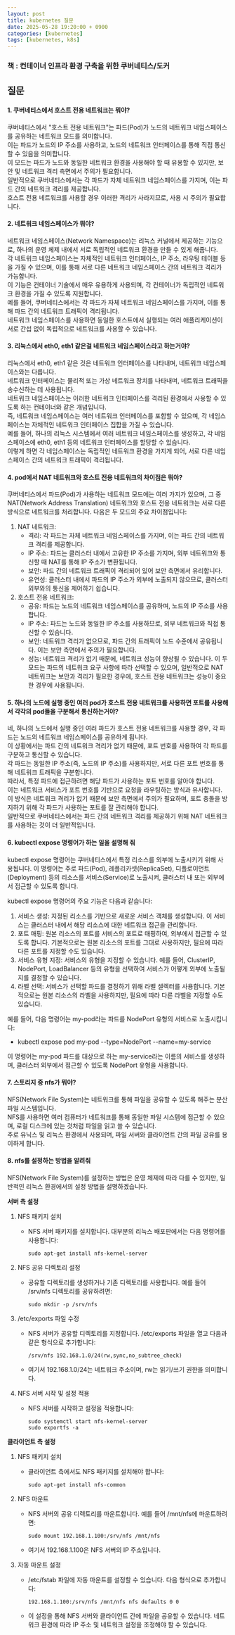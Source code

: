 ```yaml
---
layout: post
title: kubernetes 질문
date: 2025-05-28 19:20:00 + 0900
categories: [kubernetes]
tags: [kubernetes, k8s]
---
```


### 책 : 컨테이너 인프라 환경 구축을 위한 쿠버네티스/도커

## 질문

#### 1. 쿠버네티스에서 호스트 전용 네트워크는 뭐야?

쿠버네티스에서 "호스트 전용 네트워크"는 파드(Pod)가 노드의 네트워크 네임스페이스를 공유하는 네트워크 모드를 의미합니다.   
이는 파드가 노드의 IP 주소를 사용하고, 노드의 네트워크 인터페이스를 통해 직접 통신할 수 있음을 의미합니다.   
이 모드는 파드가 노드와 동일한 네트워크 환경을 사용해야 할 때 유용할 수 있지만, 보안 및 네트워크 격리 측면에서 주의가 필요합니다.    
일반적으로 쿠버네티스에서는 각 파드가 자체 네트워크 네임스페이스를 가지며, 이는 파드 간의 네트워크 격리를 제공합니다.    
호스트 전용 네트워크를 사용할 경우 이러한 격리가 사라지므로, 사용 시 주의가 필요합니다.


#### 2. 네트워크 네임스페이스가 뭐야?

네트워크 네임스페이스(Network Namespace)는 리눅스 커널에서 제공하는 기능으로, 하나의 운영 체제 내에서 서로 독립적인 네트워크 환경을 만들 수 있게 해줍니다.   
각 네트워크 네임스페이스는 자체적인 네트워크 인터페이스, IP 주소, 라우팅 테이블 등을 가질 수 있으며, 이를 통해 서로 다른 네트워크 네임스페이스 간의 네트워크 격리가 가능합니다.   
이 기능은 컨테이너 기술에서 매우 유용하게 사용되며, 각 컨테이너가 독립적인 네트워크 환경을 가질 수 있도록 지원합니다.    
예를 들어, 쿠버네티스에서는 각 파드가 자체 네트워크 네임스페이스를 가지며, 이를 통해 파드 간의 네트워크 트래픽이 격리됩니다.    
네트워크 네임스페이스를 사용하면 동일한 호스트에서 실행되는 여러 애플리케이션이 서로 간섭 없이 독립적으로 네트워크를 사용할 수 있습니다.   

#### 3. 리눅스에서 eth0, eth1 같은걸 네트워크 네임스페이스라고 하는거야?

리눅스에서 eth0, eth1 같은 것은 네트워크 인터페이스를 나타내며, 네트워크 네임스페이스와는 다릅니다.    
네트워크 인터페이스는 물리적 또는 가상 네트워크 장치를 나타내며, 네트워크 트래픽을 송수신하는 데 사용됩니다.   
네트워크 네임스페이스는 이러한 네트워크 인터페이스를 격리된 환경에서 사용할 수 있도록 하는 컨테이너와 같은 개념입니다.    
즉, 네트워크 네임스페이스는 여러 네트워크 인터페이스를 포함할 수 있으며, 각 네임스페이스는 자체적인 네트워크 인터페이스 집합을 가질 수 있습니다.   
예를 들어, 하나의 리눅스 시스템에서 여러 네트워크 네임스페이스를 생성하고, 각 네임스페이스에 eth0, eth1 등의 네트워크 인터페이스를 할당할 수 있습니다.   
이렇게 하면 각 네임스페이스는 독립적인 네트워크 환경을 가지게 되어, 서로 다른 네임스페이스 간의 네트워크 트래픽이 격리됩니다.   

#### 4. pod에서 NAT 네트워크와 호스트 전용 네트워크의 차이점은 뭐야?	

쿠버네티스에서 파드(Pod)가 사용하는 네트워크 모드에는 여러 가지가 있으며, 그 중 NAT(Network Address Translation) 네트워크와 호스트 전용 네트워크는 서로 다른 방식으로 네트워크를 처리합니다. 다음은 두 모드의 주요 차이점입니다:

1. NAT 네트워크:
	- 격리: 각 파드는 자체 네트워크 네임스페이스를 가지며, 이는 파드 간의 네트워크 격리를 제공합니다.
	- IP 주소: 파드는 클러스터 내에서 고유한 IP 주소를 가지며, 외부 네트워크와 통신할 때 NAT를 통해 IP 주소가 변환됩니다.
	- 보안: 파드 간의 네트워크 트래픽이 격리되어 있어 보안 측면에서 유리합니다.
	- 유연성: 클러스터 내에서 파드의 IP 주소가 외부에 노출되지 않으므로, 클러스터 외부와의 통신을 제어하기 쉽습니다.
2. 호스트 전용 네트워크:
	- 공유: 파드는 노드의 네트워크 네임스페이스를 공유하며, 노드의 IP 주소를 사용합니다.
	- IP 주소: 파드는 노드와 동일한 IP 주소를 사용하므로, 외부 네트워크와 직접 통신할 수 있습니다.
	- 보안: 네트워크 격리가 없으므로, 파드 간의 트래픽이 노드 수준에서 공유됩니다. 이는 보안 측면에서 주의가 필요합니다.
	- 성능: 네트워크 격리가 없기 때문에, 네트워크 성능이 향상될 수 있습니다.
이 두 모드는 파드의 네트워크 요구 사항에 따라 선택할 수 있으며, 일반적으로 NAT 네트워크는 보안과 격리가 필요한 경우에, 호스트 전용 네트워크는 성능이 중요한 경우에 사용됩니다.

#### 5. 하나의 노드에 실행 중인 여러 pod가 호스트 전용 네트워크를 사용하면 포트를 사용해서 각각의 pod들을 구분해서 통신하는거야?

네, 하나의 노드에서 실행 중인 여러 파드가 호스트 전용 네트워크를 사용할 경우, 각 파드는 노드의 네트워크 네임스페이스를 공유하게 됩니다.    
이 상황에서는 파드 간의 네트워크 격리가 없기 때문에, 포트 번호를 사용하여 각 파드를 구분하고 통신할 수 있습니다.	
각 파드는 동일한 IP 주소(즉, 노드의 IP 주소)를 사용하지만, 서로 다른 포트 번호를 통해 네트워크 트래픽을 구분합니다.    
따라서, 특정 파드에 접근하려면 해당 파드가 사용하는 포트 번호를 알아야 합니다.   
이는 네트워크 서비스가 포트 번호를 기반으로 요청을 라우팅하는 방식과 유사합니다.   
이 방식은 네트워크 격리가 없기 때문에 보안 측면에서 주의가 필요하며, 포트 충돌을 방지하기 위해 각 파드가 사용하는 포트를 잘 관리해야 합니다.   
일반적으로 쿠버네티스에서는 파드 간의 네트워크 격리를 제공하기 위해 NAT 네트워크를 사용하는 것이 더 일반적입니다.   
	
#### 6. kubectl expose 명령어가 하는 일을 설명해 줘

kubectl expose 명령어는 쿠버네티스에서 특정 리소스를 외부에 노출시키기 위해 사용됩니다. 이 명령어는 주로 파드(Pod), 레플리카셋(ReplicaSet), 디플로이먼트(Deployment) 등의 리소스를 서비스(Service)로 노출시켜, 클러스터 내 또는 외부에서 접근할 수 있도록 합니다.   

kubectl expose 명령어의 주요 기능은 다음과 같습니다:   

1. 서비스 생성: 지정된 리소스를 기반으로 새로운 서비스 객체를 생성합니다. 이 서비스는 클러스터 내에서 해당 리소스에 대한 네트워크 접근을 관리합니다.
2. 포트 매핑: 원본 리소스의 포트를 서비스의 포트로 매핑하여, 외부에서 접근할 수 있도록 합니다. 기본적으로는 원본 리소스의 포트를 그대로 사용하지만, 필요에 따라 다른 포트를 지정할 수도 있습니다.
3. 서비스 유형 지정: 서비스의 유형을 지정할 수 있습니다. 예를 들어, ClusterIP, NodePort, LoadBalancer 등의 유형을 선택하여 서비스가 어떻게 외부에 노출될지를 결정할 수 있습니다.
4. 라벨 선택: 서비스가 선택할 파드를 결정하기 위해 라벨 셀렉터를 사용합니다. 기본적으로는 원본 리소스의 라벨을 사용하지만, 필요에 따라 다른 라벨을 지정할 수도 있습니다.

예를 들어, 다음 명령어는 my-pod라는 파드를 NodePort 유형의 서비스로 노출시킵니다:    
- kubectl expose pod my-pod --type=NodePort --name=my-service     

이 명령어는 my-pod 파드를 대상으로 하는 my-service라는 이름의 서비스를 생성하며, 클러스터 외부에서 접근할 수 있도록 NodePort 유형을 사용합니다.
	
#### 7. 스토리지 중 nfs가 뭐야?
NFS(Network File System)는 네트워크를 통해 파일을 공유할 수 있도록 해주는 분산 파일 시스템입니다.    
NFS를 사용하면 여러 컴퓨터가 네트워크를 통해 동일한 파일 시스템에 접근할 수 있으며, 로컬 디스크에 있는 것처럼 파일을 읽고 쓸 수 있습니다.    
주로 유닉스 및 리눅스 환경에서 사용되며, 파일 서버와 클라이언트 간의 파일 공유를 용이하게 합니다.

#### 8. nfs를 설정하는 방법을 알려줘
NFS(Network File System)를 설정하는 방법은 운영 체제에 따라 다를 수 있지만, 일반적인 리눅스 환경에서의 설정 방법을 설명하겠습니다.   

__서버 측 설정__   

1. NFS 패키지 설치
	- NFS 서버 패키지를 설치합니다. 대부분의 리눅스 배포판에서는 다음 명령어를 사용합니다:   

		```sudo apt-get install nfs-kernel-server```

2. NFS 공유 디렉토리 설정
	- 공유할 디렉토리를 생성하거나 기존 디렉토리를 사용합니다. 예를 들어 /srv/nfs 디렉토리를 공유하려면:   

		```sudo mkdir -p /srv/nfs```

3. /etc/exports 파일 수정
	- NFS 서버가 공유할 디렉토리를 지정합니다. /etc/exports 파일을 열고 다음과 같은 형식으로 추가합니다:   

		```/srv/nfs 192.168.1.0/24(rw,sync,no_subtree_check)``` 
	- 여기서 192.168.1.0/24는 네트워크 주소이며, rw는 읽기/쓰기 권한을 의미합니다.

4. NFS 서버 시작 및 설정 적용
	- NFS 서버를 시작하고 설정을 적용합니다:   

		```
		sudo systemctl start nfs-kernel-server
		sudo exportfs -a
		```

__클라이언트 측 설정__   

1. NFS 패키지 설치
	- 클라이언트 측에서도 NFS 패키지를 설치해야 합니다:   

		```sudo apt-get install nfs-common```

2. NFS 마운트
	- NFS 서버의 공유 디렉토리를 마운트합니다. 예를 들어 /mnt/nfs에 마운트하려면:   

		```sudo mount 192.168.1.100:/srv/nfs /mnt/nfs```
	- 여기서 192.168.1.100은 NFS 서버의 IP 주소입니다.

3. 자동 마운트 설정
	- /etc/fstab 파일에 자동 마운트를 설정할 수 있습니다. 다음 형식으로 추가합니다:   

		```192.168.1.100:/srv/nfs /mnt/nfs nfs defaults 0 0```
	- 이 설정을 통해 NFS 서버와 클라이언트 간에 파일을 공유할 수 있습니다. 네트워크 환경에 따라 IP 주소 및 네트워크 설정을 조정해야 할 수 있습니다.